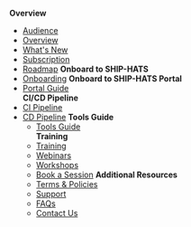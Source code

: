 **Overview**
  - [Audience](audience)
  - [Overview](ship-hats-overview)
  - [What's New](whats-new)
  - [Subscription](subscription)
  - [Roadmap](roadmap)
**Onboard to SHIP-HATS**  
  - [Onboarding](onboarding-to-ship-hats) 
**Onboard to SHIP-HATS Portal**
  - [Portal Guide](https://docs.developer.tech.gov.sg/docs/ship-hats-portal-guide/#/ship-hats-portal-overview)  
**CI/CD Pipeline**
- [CI Pipeline](ci-pipeline)  
- [CD Pipeline](cd-pipeline) 
**Tools Guide**
  - [Tools Guide](https://docs.developer.tech.gov.sg/docs/ship-hats-tools-guide/#/tools-overview)  
**Training**
  - [Training](training)
  - [Webinars](webinars)
  - [Workshops](workshops)
  - [Book a Session](book-a-session)
**Additional Resources**
  - [Terms & Policies](terms-and-policies)
  - [Support](support)
  - [FAQs](faqs)
  - [Contact Us](contact-us) 
<!--  
  - [Document History](document-history) 
  - [Snippet Sample](snippets/snippet-sample)
  - [Another one](snippets/_snippet-sample)
  -->